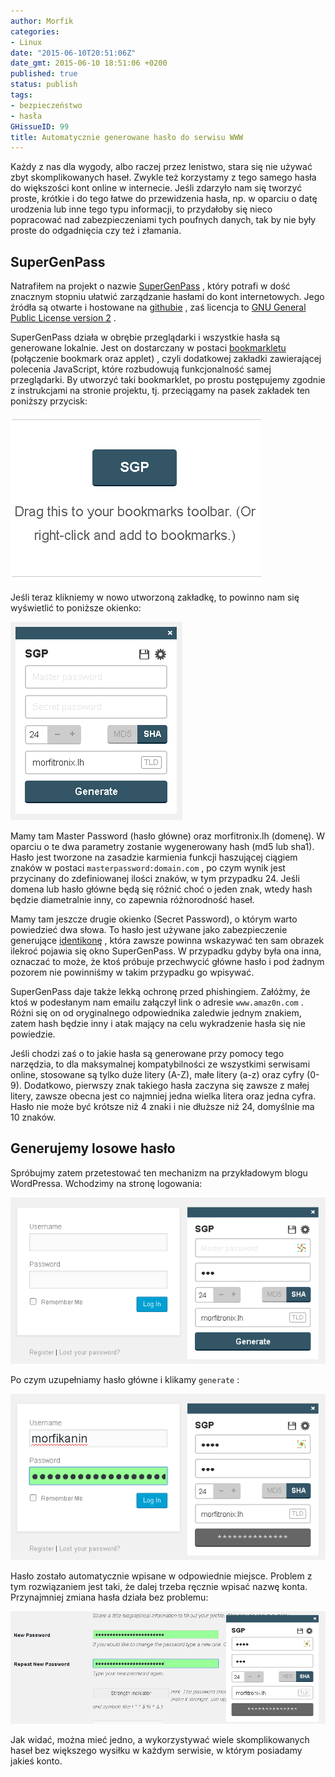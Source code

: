 ```yaml
---
author: Morfik
categories:
- Linux
date: "2015-06-10T20:51:06Z"
date_gmt: 2015-06-10 18:51:06 +0200
published: true
status: publish
tags:
- bezpieczeństwo
- hasła
GHissueID: 99
title: Automatycznie generowane hasło do serwisu WWW
---
```


Każdy z nas dla wygody, albo raczej przez lenistwo, stara się nie używać zbyt skomplikowanych haseł.
Zwykle też korzystamy z tego samego hasła do większości kont online w internecie. Jeśli zdarzyło nam
się tworzyć proste, krótkie i do tego łatwe do przewidzenia hasła, np. w oparciu o datę urodzenia
lub inne tego typu informacji, to przydałoby się nieco popracować nad zabezpieczeniami tych poufnych
danych, tak by nie były proste do odgadnięcia czy też i złamania.

<!--more-->
## SuperGenPass

Natrafiłem na projekt o nazwie [SuperGenPass](https://chriszarate.github.io/supergenpass/) , który
potrafi w dość znacznym stopniu ułatwić zarządzanie hasłami do kont internetowych. Jego źródła są
otwarte i hostowane na [githubie](https://github.com/chriszarate/supergenpass/) , zaś licencja to
[GNU General Public License version 2](http://www.gnu.org/licenses/gpl-2.0.html) .

SuperGenPass działa w obrębie przeglądarki i wszystkie hasła są generowane lokalnie. Jest on
dostarczany w postaci [bookmarkletu](https://en.wikipedia.org/wiki/Bookmarklet) (połączenie bookmark
oraz applet) , czyli dodatkowej zakładki zawierającej polecenia JavaScript, które rozbudowują
funkcjonalność samej przeglądarki. By utworzyć taki bookmarklet, po prostu postępujemy zgodnie z
instrukcjami na stronie projektu, tj. przeciągamy na pasek zakładek ten poniższy przycisk:

![supergenpass-bookmarklet](/img/2015/06/1.supergenpass-bookmarklet.png#medium)

Jeśli teraz klikniemy w nowo utworzoną zakładkę, to powinno nam się wyświetlić to poniższe okienko:

![supergenpass-okno-glowne](/img/2015/06/2.supergenpass-okno-glowne.png#small)

Mamy tam Master Password (hasło główne) oraz morfitronix.lh (domenę). W oparciu o te dwa parametry
zostanie wygenerowany hash (md5 lub sha1). Hasło jest tworzone na zasadzie karmienia funkcji
haszującej ciągiem znaków w postaci `masterpassword:domain.com` , po czym wynik jest przycinany do
zdefiniowanej ilości znaków, w tym przypadku 24. Jeśli domena lub hasło główne będą się różnić choć
o jeden znak, wtedy hash będzie diametralnie inny, co zapewnia różnorodność haseł.

Mamy tam jeszcze drugie okienko (Secret Password), o którym warto powiedzieć dwa słowa. To hasło
jest używane jako zabezpieczenie generujące [identikonę](https://en.wikipedia.org/wiki/Identicon) ,
która zawsze powinna wskazywać ten sam obrazek ilekroć pojawia się okno SuperGenPass. W przypadku
gdyby była ona inna, oznaczać to może, że ktoś próbuje przechwycić główne hasło i pod żadnym pozorem
nie powinniśmy w takim przypadku go wpisywać.

SuperGenPass daje także lekką ochronę przed phishingiem. Załóżmy, że ktoś w podesłanym nam emailu
załączył link o adresie `www.amaz0n.com` . Różni się on od oryginalnego odpowiednika zaledwie
jednym znakiem, zatem hash będzie inny i atak mający na celu wykradzenie hasła się nie powiedzie.

Jeśli chodzi zaś o to jakie hasła są generowane przy pomocy tego narzędzia, to dla maksymalnej
kompatybilności ze wszystkimi serwisami online, stosowane są tylko duże litery (A-Z), małe litery
(a-z) oraz cyfry (0-9). Dodatkowo, pierwszy znak takiego hasła zaczyna się zawsze z małej litery,
zawsze obecna jest co najmniej jedna wielka litera oraz jedna cyfra. Hasło nie może być krótsze niż
4 znaki i nie dłuższe niż 24, domyślnie ma 10 znaków.

## Generujemy losowe hasło

Spróbujmy zatem przetestować ten mechanizm na przykładowym blogu WordPressa. Wchodzimy na stronę
logowania:

![supergenpass-haslo-generowanie](/img/2015/06/3.supergenpass-haslo-generowanie.png#big)

Po czym uzupełniamy hasło główne i klikamy `generate` :

![supergenpass-haslo-wpisywanie](/img/2015/06/4.supergenpass-haslo-wpisywanie.png#big)

Hasło zostało automatycznie wpisane w odpowiednie miejsce. Problem z tym rozwiązaniem jest taki, że
dalej trzeba ręcznie wpisać nazwę konta. Przynajmniej zmiana hasła działa bez problemu:

![supergenpass-haslo-zmiana](/img/2015/06/5.supergenpass-haslo-zmiana.png#huge)

Jak widać, można mieć jedno, a wykorzystywać wiele skomplikowanych haseł bez większego wysiłku w
każdym serwisie, w którym posiadamy jakieś konto.
